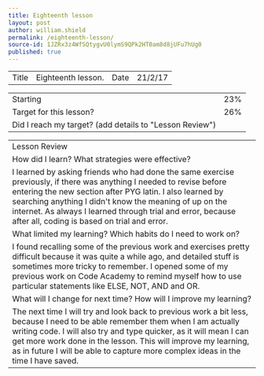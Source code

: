 ```yaml
---
title: Eighteenth lesson
layout: post
author: william.shield
permalink: /eighteenth-lesson/
source-id: 1JZRx3z4WfSQtygvU0lymS9QPk2HT0am8d8jUFu7hUg0
published: true
---
```

<table>
  <tr>
    <td>Title</td>
    <td>Eighteenth lesson.</td>
    <td>Date</td>
    <td>21/2/17</td>
  </tr>
</table>


<table>
  <tr>
    <td>Starting </td>
    <td>23%</td>
  </tr>
  <tr>
    <td>Target for this lesson?</td>
    <td>26%</td>
  </tr>
  <tr>
    <td>Did I reach my target? 
(add details to "Lesson Review")</td>
    <td></td>
  </tr>
</table>


 

<table>
  <tr>
    <td>Lesson Review</td>
  </tr>
  <tr>
    <td>How did I learn? What strategies were effective? </td>
  </tr>
  <tr>
    <td>I learned by asking friends who had done the same exercise previously, if there was anything I needed to revise before entering the new section after PYG latin. I also learned by searching anything I didn't know the meaning of up on the internet. As always I learned through trial and error, because after all, coding is based on trial and error.</td>
  </tr>
  <tr>
    <td>What limited my learning? Which habits do I need to work on? </td>
  </tr>
  <tr>
    <td>I found recalling some of the previous work and exercises pretty difficult because it was quite a while ago, and detailed stuff is sometimes more tricky to remember. I opened some of my previous work on Code Academy to remind myself how to use particular statements like ELSE, NOT, AND and OR.</td>
  </tr>
  <tr>
    <td>What will I change for next time? How will I improve my learning?</td>
  </tr>
  <tr>
    <td>The next time I will try and look back to previous work a bit less, because I need to be able remember them when I am actually writing code. I will also try and type quicker, as it will mean I can get more work done in the lesson. This will improve my learning, as in future I will be able to capture more complex ideas in the time I have saved.
</td>
  </tr>
</table>


